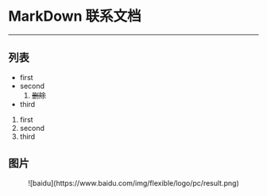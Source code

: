 # MarkDown 联系文档
----
## 列表
* first
* second
  1. ~~删除~~
* third
1. first
2. second
3. third

## 图片
<div align='center'>![baidu](https://www.baidu.com/img/flexible/logo/pc/result.png)
